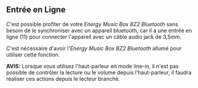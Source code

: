## Entrée en Ligne

C'est possible profiter de votre *Energy Music Box BZ2 Bluetooth* sans besoin de le synchroniser avec un appareil bluetooth, car il a une entrée en ligne (11) pour connecter l'appareil avec un câble audio jack de 3,5mm.

C'est nécessaire d'avoir l'*Energy Music Box BZ2 Bluetooth* allumé pour utiliser cette fonction.

**AVIS:** Lorsque vous utilisez l'haut-parleur en mode line-in, il n'est pas possible de contrôler la lecture ou le volume depuis l'haut-parleur, il faudra réaliser ces actions depuis le lecteur branché.
